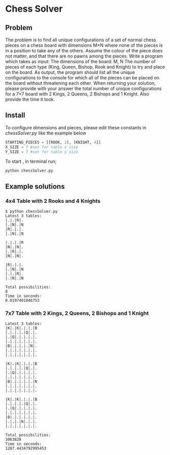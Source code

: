 # Chess Solver

## Problem
The problem is to find all unique configurations of a set of normal chess pieces on a chess board with dimensions M×N where none of the pieces is in a position to take any of the others. Assume the colour of the piece does not matter, and that there are no pawns among the pieces.
Write a program which takes as input:
The dimensions of the board: M, N
The number of pieces of each type (King, Queen, Bishop, Rook and Knight) to try and place on the board.
As output, the program should list all the unique configurations to the console for which all of the pieces can be placed on the board without threatening each other.
When returning your solution, please provide with your answer the total number of unique configurations for a 7×7 board with 2 Kings, 2 Queens, 2 Bishops and 1 Knight. Also provide the time it took.

## Install
To configure dimensions and pieces, please edit these constants in *chessSolver.py* like the example below

```python
STARTING_PIECES = [[ROOK, 2], [KNIGHT, 4]]
X_SIZE = 7 #set for table x size
Y_SIZE = 7 #set for table y size
```

To start , in terminal run;
```
python chessSolver.py
```

## Example solutions
### 4x4 Table with 2 Rooks and 4 Knights
```
$ python chessSolver.py
Latest 3 tables:
|.|.|R|.
|.|N|.|N
|R|.|.|.
|.|N|.|N

|.|.|.|R
|N|.|N|.
|.|R|.|.
|N|.|N|.

|R|.|.|.
|.|N|.|N
|.|.|R|.
|.|N|.|N

Total possibilities:
8
Time in seconds:
0.0197401046753
```
### 7x7 Table with 2 Kings, 2 Queens, 2 Bishops and 1 Knight
```
Latest 3 tables:
|K|.|K|.|.|.|B
|.|.|.|.|Q|.|.
|.|Q|.|.|.|.|.
|.|.|.|.|.|.|.
|B|.|.|.|.|N|.
|.|.|.|.|.|.|.
|.|.|.|.|.|.|.

|K|.|K|.|.|.|B
|.|.|.|.|Q|.|.
|.|Q|.|.|.|.|.
|.|.|.|.|.|.|.
|B|.|.|.|.|.|N
|.|.|.|.|.|.|.
|.|.|.|.|.|.|.

|K|.|K|.|.|.|B
|.|.|.|.|Q|.|.
|.|Q|.|.|.|.|.
|.|.|.|.|.|.|.
|B|.|.|.|.|.|.
|.|.|.|N|.|.|.
|.|.|.|.|.|.|.

Total possibilities:
3063828
Time in seconds:
1287.4434792995453
```
